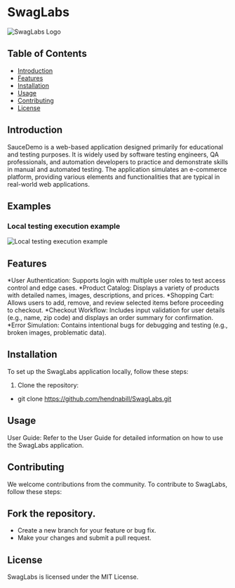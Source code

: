 # SwagLabs
![SwagLabs Logo](swaglabs.png)


## Table of Contents

- [Introduction](#introduction)
- [Features](#features)
- [Installation](#installation)
- [Usage](#usage)
- [Contributing](#contributing)
- [License](#license)

## Introduction

SauceDemo is a web-based application designed primarily for educational and testing purposes. It is widely used by software testing engineers, QA professionals, and automation developers to practice and demonstrate skills in manual and automated testing. The application simulates an e-commerce platform, providing various elements and functionalities that are typical in real-world web applications.
## Examples


### Local testing execution example

![Local testing execution example](sequential_execuation.gif)


## Features

*User Authentication: Supports login with multiple user roles to test access control and edge cases.
*Product Catalog: Displays a variety of products with detailed names, images, descriptions, and prices.
*Shopping Cart: Allows users to add, remove, and review selected items before proceeding to checkout.
*Checkout Workflow: Includes input validation for user details (e.g., name, zip code) and displays an order summary for confirmation.
*Error Simulation: Contains intentional bugs for debugging and testing (e.g., broken images, problematic data).


## Installation

To set up the  SwagLabs application locally, follow these steps:

1. Clone the repository:
*   git clone https://github.com/hendnabill/SwagLabs.git


## Usage
User Guide: Refer to the User Guide for detailed information on how to use the SwagLabs application.

## Contributing
We welcome contributions from the community. To contribute to SwagLabs, follow these steps:

## Fork the repository.
* Create a new branch for your feature or bug fix.
* Make your changes and submit a pull request.

## License
SwagLabs is licensed under the MIT License.
